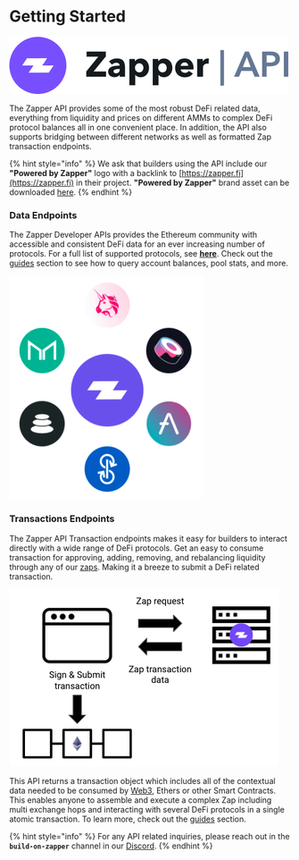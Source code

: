 # Getting Started

![](../.gitbook/assets/zapper_api_logo.png)



The Zapper API provides some of the most robust DeFi related data, everything from liquidity and prices on different AMMs to complex DeFi protocol balances all in one convenient place. In addition, the API also supports bridging between different networks as well as formatted Zap transaction endpoints.

{% hint style="info" %}
We ask that builders using the API include our **"Powered by Zapper"** logo with a backlink to [https://zapper.fi](https://zapper.fi) in their project. **"Powered by Zapper"**  brand asset can be downloaded [here](../additional-resources/brand-assets.md).
{% endhint %}

### Data Endpoints

The Zapper Developer APIs provides the Ethereum community with accessible and consistent DeFi data for an ever increasing number of protocols. For a full list of supported protocols, see [**here**](https://zapper.fi/protocols). Check out the [guides](api-guides/#data-api) section to see how to query account balances, pool stats, and more.

![](../.gitbook/assets/data_api.png)

### Transactions Endpoints

The Zapper API Transaction endpoints makes it easy for builders to interact directly with a wide range of DeFi protocols. Get an easy to consume transaction for approving, adding, removing, and rebalancing liquidity through any of our [zaps](../zapper-smart-contracts/smart-contracts.md). Making it a breeze to submit a DeFi related transaction.

![API returns transaction components](../.gitbook/assets/transaction-data.png)

This API returns a transaction object which includes all of the contextual data needed to be consumed by [Web3](https://web3js.readthedocs.io/en/v1.2.0/web3-eth.html#sendtransaction), Ethers or other Smart Contracts. This enables anyone to assemble and execute a complex Zap including multi exchange hops and interacting with several DeFi protocols in a single atomic transaction. To learn more, check out the [guides](api-guides/) section.

{% hint style="info" %}
For any API related inquiries, please reach out in the **`build-on-zapper`** channel in our [Discord](https://discord.com/invite/5C4wxPr).
{% endhint %}

